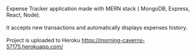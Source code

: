 Expense Tracker application made with MERN stack (
MongoDB, Express, React, Node).<br /><br />
It accepts new transactions and automatically displays expenses history.<br /><br />
Project is uploaded to Heroku https://morning-caverns-57175.herokuapp.com/
